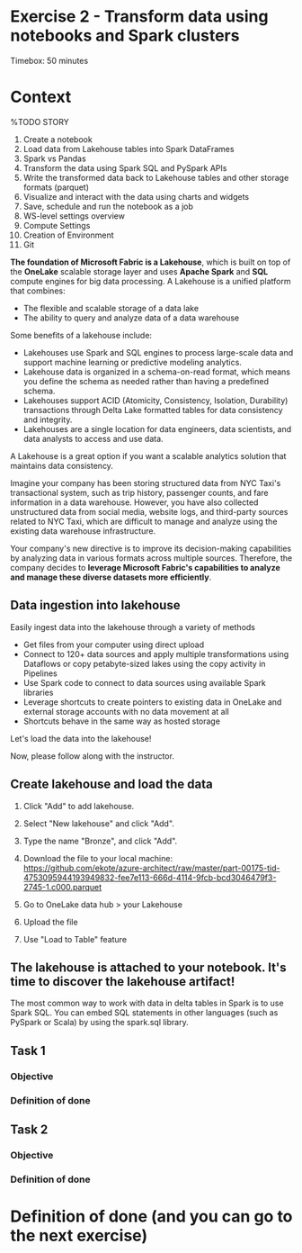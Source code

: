 # Exercise 2 - Transform data using notebooks and Spark clusters 

Timebox: 50 minutes

# Context


%TODO STORY


1. Create a notebook
2. Load data from Lakehouse tables into Spark DataFrames
3. Spark vs Pandas
3. Transform the data using Spark SQL and PySpark APIs
4. Write the transformed data back to Lakehouse tables and other storage formats (parquet)
5. Visualize and interact with the data using charts and widgets 
6. Save, schedule and run the notebook as a job 
7. WS-level settings overview 
8. Compute Settings
8. Creation of Environment
9. Git 




**The foundation of Microsoft Fabric is a Lakehouse**, which is built on top of the **OneLake** scalable storage layer and uses **Apache Spark** and **SQL** compute engines for big data processing. A Lakehouse is a unified platform that combines:
- The flexible and scalable storage of a data lake
- The ability to query and analyze data of a data warehouse

Some benefits of a lakehouse include:
- Lakehouses use Spark and SQL engines to process large-scale data and support machine learning or predictive modeling analytics.
- Lakehouse data is organized in a schema-on-read format, which means you define the schema as needed rather than having a predefined schema.
- Lakehouses support ACID (Atomicity, Consistency, Isolation, Durability) transactions through Delta Lake formatted tables for data consistency and integrity.
- Lakehouses are a single location for data engineers, data scientists, and data analysts to access and use data.

A Lakehouse is a great option if you want a scalable analytics solution that maintains data consistency.

Imagine your company has been storing structured data from NYC Taxi's transactional system, such as trip history, passenger counts, and fare information in a data warehouse. However, you have also collected unstructured data from social media, website logs, and third-party sources related to NYC Taxi, which are difficult to manage and analyze using the existing data warehouse infrastructure.

Your company's new directive is to improve its decision-making capabilities by analyzing data in various formats across multiple sources. Therefore, the company decides to **leverage Microsoft Fabric's capabilities to analyze and manage these diverse datasets more efficiently**.


## Data ingestion into lakehouse
Easily ingest data into the lakehouse through a variety of methods

* Get files from your computer using direct upload
* Connect to 120+ data sources and apply multiple transformations using Dataflows or copy petabyte-sized lakes using the copy activity in Pipelines
* Use Spark code to connect to data sources using available Spark libraries
* Leverage shortcuts to create pointers to existing data in OneLake and external storage accounts with no data movement at all
* Shortcuts behave in the same way as hosted storage

Let's load the data into the lakehouse!

Now, please follow along with the instructor.




## Create lakehouse and load the data

1. Click "Add" to add lakehouse.

2. Select "New lakehouse" and click "Add".

3. Type the name "Bronze", and click "Add".

4. Download the file to your local machine: https://github.com/ekote/azure-architect/raw/master/part-00175-tid-4753095944193949832-fee7e113-666d-4114-9fcb-bcd3046479f3-2745-1.c000.parquet

5. Go to OneLake data hub > your Lakehouse

6. Upload the file

7. Use "Load to Table" feature


## The lakehouse is attached to your notebook. It's time to discover the lakehouse artifact!



The most common way to work with data in delta tables in Spark is to use Spark SQL. You can embed SQL statements in other languages (such as PySpark or Scala) by using the spark.sql library.


 

## Task 1
### Objective
### Definition of done


## Task 2
### Objective
### Definition of done



# Definition of done (and you can go to the next exercise)
